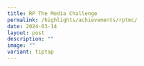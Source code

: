 ```yaml
---
title: RP The Media Challenge
permalink: /highlights/achievements/rptmc/
date: 2024-03-14
layout: post
description: ""
image: ""
variant: tiptap
---
```


